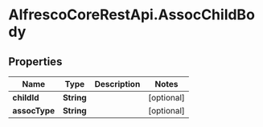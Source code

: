 # AlfrescoCoreRestApi.AssocChildBody

## Properties
Name | Type | Description | Notes
------------ | ------------- | ------------- | -------------
**childId** | **String** |  | [optional] 
**assocType** | **String** |  | [optional] 


